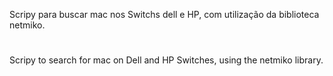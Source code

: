 Scripy para buscar mac nos Switchs dell e HP, com utilização da biblioteca netmiko.
#
#
Scripy to search for mac on Dell and HP Switches, using the netmiko library.
